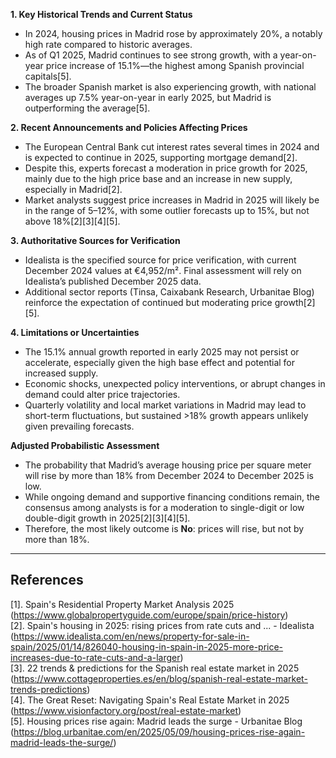 **1. Key Historical Trends and Current Status**

- In 2024, housing prices in Madrid rose by approximately 20%, a notably high rate compared to historic averages.
- As of Q1 2025, Madrid continues to see strong growth, with a year-on-year price increase of 15.1%—the highest among Spanish provincial capitals[5].
- The broader Spanish market is also experiencing growth, with national averages up 7.5% year-on-year in early 2025, but Madrid is outperforming the average[5].

**2. Recent Announcements and Policies Affecting Prices**

- The European Central Bank cut interest rates several times in 2024 and is expected to continue in 2025, supporting mortgage demand[2].
- Despite this, experts forecast a moderation in price growth for 2025, mainly due to the high price base and an increase in new supply, especially in Madrid[2].
- Market analysts suggest price increases in Madrid in 2025 will likely be in the range of 5–12%, with some outlier forecasts up to 15%, but not above 18%[2][3][4][5].

**3. Authoritative Sources for Verification**

- Idealista is the specified source for price verification, with current December 2024 values at €4,952/m². Final assessment will rely on Idealista’s published December 2025 data.
- Additional sector reports (Tinsa, Caixabank Research, Urbanitae Blog) reinforce the expectation of continued but moderating price growth[2][5].

**4. Limitations or Uncertainties**

- The 15.1% annual growth reported in early 2025 may not persist or accelerate, especially given the high base effect and potential for increased supply.
- Economic shocks, unexpected policy interventions, or abrupt changes in demand could alter price trajectories.
- Quarterly volatility and local market variations in Madrid may lead to short-term fluctuations, but sustained >18% growth appears unlikely given prevailing forecasts.

**Adjusted Probabilistic Assessment**

- The probability that Madrid’s average housing price per square meter will rise by more than 18% from December 2024 to December 2025 is low.
- While ongoing demand and supportive financing conditions remain, the consensus among analysts is for a moderation to single-digit or low double-digit growth in 2025[2][3][4][5].
- Therefore, the most likely outcome is **No**: prices will rise, but not by more than 18%.

---

## References

[1]. Spain's Residential Property Market Analysis 2025 (https://www.globalpropertyguide.com/europe/spain/price-history)  
[2]. Spain's housing in 2025: rising prices from rate cuts and ... - Idealista (https://www.idealista.com/en/news/property-for-sale-in-spain/2025/01/14/826040-housing-in-spain-in-2025-more-price-increases-due-to-rate-cuts-and-a-larger)  
[3]. 22 trends & predictions for the Spanish real estate market in 2025 (https://www.cottageproperties.es/en/blog/spanish-real-estate-market-trends-predictions)  
[4]. The Great Reset: Navigating Spain's Real Estate Market in 2025 (https://www.visionfactory.org/post/real-estate-market)  
[5]. Housing prices rise again: Madrid leads the surge - Urbanitae Blog (https://blog.urbanitae.com/en/2025/05/09/housing-prices-rise-again-madrid-leads-the-surge/)